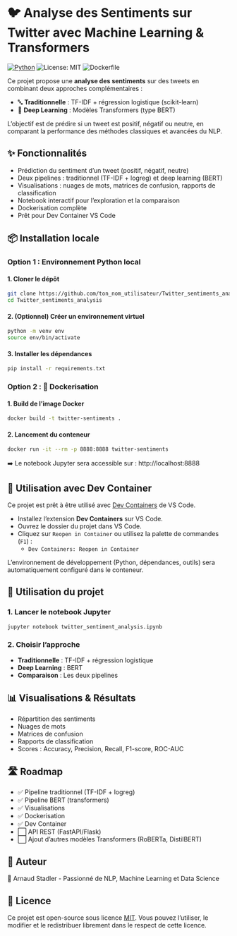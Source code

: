 # 🐦 Analyse des Sentiments sur Twitter avec Machine Learning & Transformers

[![Python](https://img.shields.io/badge/python-3.10%2B-blue.svg)](https://www.python.org/downloads/release/python-310/)
![License: MIT](https://img.shields.io/badge/License-MIT-yellow.svg)
![Dockerfile](https://img.shields.io/badge/Docker-ready-blue?logo=docker)

Ce projet propose une **analyse des sentiments** sur des tweets en combinant deux approches complémentaires :
- 🔤 **Traditionnelle** : TF-IDF + régression logistique (scikit-learn)
- 🤖 **Deep Learning** : Modèles Transformers (type BERT)

L’objectif est de prédire si un tweet est positif, négatif ou neutre, en comparant la performance des méthodes classiques et avancées du NLP.

## ✨ Fonctionnalités
- Prédiction du sentiment d’un tweet (positif, négatif, neutre)
- Deux pipelines : traditionnel (TF-IDF + logreg) et deep learning (BERT)
- Visualisations : nuages de mots, matrices de confusion, rapports de classification
- Notebook interactif pour l’exploration et la comparaison
- Dockerisation complète
- Prêt pour Dev Container VS Code

## 📦 Installation locale

### Option 1 : Environnement Python local

#### 1. Cloner le dépôt
```bash
git clone https://github.com/ton_nom_utilisateur/Twitter_sentiments_analysis.git
cd Twitter_sentiments_analysis
```

#### 2. (Optionnel) Créer un environnement virtuel
```bash
python -m venv env
source env/bin/activate
```

#### 3. Installer les dépendances
```bash
pip install -r requirements.txt
```

### Option 2 : 🐳 Dockerisation

#### 1. Build de l’image Docker
```bash
docker build -t twitter-sentiments .
```

#### 2. Lancement du conteneur
```bash
docker run -it --rm -p 8888:8888 twitter-sentiments
```
➡️ Le notebook Jupyter sera accessible sur : http://localhost:8888

## 🐳 Utilisation avec Dev Container

Ce projet est prêt à être utilisé avec [Dev Containers](https://containers.dev/) de VS Code.

- Installez l’extension **Dev Containers** sur VS Code.
- Ouvrez le dossier du projet dans VS Code.
- Cliquez sur `Reopen in Container` ou utilisez la palette de commandes (`F1`) :
  - `Dev Containers: Reopen in Container`

L’environnement de développement (Python, dépendances, outils) sera automatiquement configuré dans le conteneur.

## 🚀 Utilisation du projet

### 1. Lancer le notebook Jupyter
```bash
jupyter notebook twitter_sentiment_analysis.ipynb
```

### 2. Choisir l’approche
- **Traditionnelle** : TF-IDF + régression logistique
- **Deep Learning** : BERT
- **Comparaison** : Les deux pipelines

## 📊 Visualisations & Résultats
- Répartition des sentiments
- Nuages de mots
- Matrices de confusion
- Rapports de classification
- Scores : Accuracy, Precision, Recall, F1-score, ROC-AUC

## 🛣️ Roadmap
- ✅ Pipeline traditionnel (TF-IDF + logreg)
- ✅ Pipeline BERT (transformers)
- ✅ Visualisations
- ✅ Dockerisation
- ✅ Dev Container
- ⬜️ API REST (FastAPI/Flask)
- ⬜️ Ajout d’autres modèles Transformers (RoBERTa, DistilBERT)

## 🧠 Auteur
👤 Arnaud Stadler - Passionné de NLP, Machine Learning et Data Science

## 📄 Licence
Ce projet est open-source sous licence [MIT](LICENSE). Vous pouvez l’utiliser, le modifier et le redistribuer librement dans le respect de cette licence.
